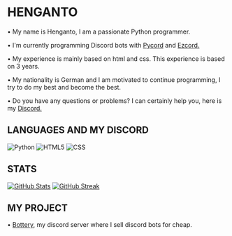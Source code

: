 # HENGANTO
•  My name is Henganto, I am a passionate Python programmer.

• I'm currently programming Discord bots with [Pycord](https://docs.pycord.dev/en/stable/index.html) and [Ezcord.](https://ezcord.readthedocs.io/en/latest/)

• My experience is mainly based on html and css. This experience is based on 3 years.

• My nationality is German and I am motivated to continue programming, I try to do my best and become the best.

• Do you have any questions or problems? I can certainly help you, here is my [Discord.](https://discord.com/users/1060513829290790972)

## LANGUAGES AND MY DISCORD
![Python](https://img.shields.io/badge/python-3670A0?style=for-the-badge&logo=python&logoColor=ffdd54)
![HTML5](https://img.shields.io/badge/html5-%23E34F26.svg?style=for-the-badge&logo=html5&logoColor=white)
![CSS](https://img.shields.io/badge/css-%231572B6.svg?style=for-the-badge&logo=css3&logoColor=white)

## STATS
[![GitHub Stats](https://github-readme-stats.vercel.app/api?username=henganto&theme=dark)](https://github.com/henganto/github-readme-stats)
[![GitHub Streak](https://github-readme-streak-stats.herokuapp.com?user=henganto&theme=dark)](https://git.io/streak-stats)

## MY PROJECT
• [Bottery](https://discord.gg/q8hgdpPznw), my discord server where I sell discord bots for cheap.



